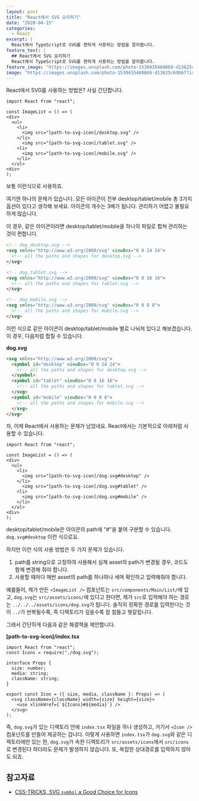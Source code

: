 ```yaml
---
layout: post
title: "React에서 SVG 요리하기"
date: "2020-04-15"
categories:
  - React
excerpt: |
  React에서 TypeScript로 SVG를 편하게 사용하는 방법을 알아봅니다.
feature_text: |
  ## React에서 SVG 요리하기
  React에서 TypeScript로 SVG를 편하게 사용하는 방법을 알아봅니다.
feature_image: "https://images.unsplash.com/photo-1530435460869-d13625c69bbf?ixlib=rb-1.2.1&ixid=eyJhcHBfaWQiOjEyMDd9&auto=format&fit=crop&w=1500&q=80"
image: "https://images.unsplash.com/photo-1530435460869-d13625c69bbf?ixlib=rb-1.2.1&ixid=eyJhcHBfaWQiOjEyMDd9&auto=format&fit=crop&w=1500&q=80"
---
```


React에서 SVG를 사용하는 방법은?
사실 간단합니다.

```tsx
import React from "react";

const ImageList = () => (
<div>
  <ul>
    <li>
      <img src="[path-to-svg-icon]/desktop.svg" />
    </li>
      <img src="[path-to-svg-icon]/tablet.svg" />
    <li>
      <img src="[path-to-svg-icon]/mobile.svg" />
    </li>
  </ul>
<div>
);
```

보통 이런식으로 사용하죠.

여기엔 하나의 문제가 있습니다.
모든 아이콘이 전부 desktop/tablet/mobile 총 3가지 옵션이 있다고 생각해 보세요.
아이콘의 개수는 3배가 됩니다.
관리하기 어렵고 불필요하게 많습니다.

이 경우, 같은 아이콘이라면 desktop/tablet/mobile을 하나의 파일로 합쳐 관리하는 것이 편합니다.

```html
<!-- dog_desktop.svg -->
<svg xmlns="http://www.w3.org/2000/svg" viewBox="0 0 24 24">
  <!-- all the paths and shapes for desktop.svg -->
</svg>

<!-- dog_tablet.svg -->
<svg xmlns="http://www.w3.org/2000/svg" viewBox="0 0 16 16">
  <!-- all the paths and shapes for tablet.svg -->
</svg>

<!-- dog_mobile.svg -->
<svg xmlns="http://www.w3.org/2000/svg" viewBox="0 0 8 8">
  <!-- all the paths and shapes for mobile.svg -->
</svg>
```

이런 식으로 같은 아이콘이 desktop/tablet/mobile 별로 나눠져 있다고 해보겠습니다.
이 경우,
다음처럼 합칠 수 있습니다.

**dog.svg**

```html
<svg xmlns="http://www.w3.org/2000/svg">
  <symbol id="desktop" viewBox="0 0 24 24">
    <!-- all the paths and shapes for desktop.svg -->
  </symbol>
  <symbol id="tablet" viewBox="0 0 16 16">
    <!-- all the paths and shapes for tablet.svg -->
  </svg>
  <symbol id="mobile" viewBox="0 0 8 8">
    <!-- all the paths and shapes for mobile.svg -->
  </svg>
</svg>
```

자, 이제 React에서 사용하는 문제가 남았네요.
React에서는 기본적으로 아래처럼 사용할 수 있습니다.

```tsx
import React from "react";

const ImageList = () => (
<div>
  <ul>
    <li>
      <img src="[path-to-svg-icon]/dog.svg#desktop" />
    </li>
      <img src="[path-to-svg-icon]/dog.svg#tablet" />
    <li>
      <img src="[path-to-svg-icon]/dog.svg#mobile" />
    </li>
  </ul>
<div>
);
```

desktop/tablet/mobile은 아이콘의 path에 "#"을 붙여 구분할 수 있습니다.
`dog.svg#desktop` 이런 식으로요.

하지만 이런 식의 사용 방법은 두 가지 문제가 있습니다.

1. path를 string으로 고정하여 사용해서 실제 asset의 path가 변경될 경우, 코드도 함께 변경해 줘야 합니다.
2. 사용할 때마다 매번 asset의 path를 하나하나 세며 확인하고 입력해줘야 합니다.

예를들어,
제가 만든 `<ImageList />` 컴포넌트는 `src/components/Main/List/`에 있고,
`dog.svg`는 `src/assets/icons/`에 있다고 한다면,
제가 `src`로 입력해야 하는 경로는 `../../../assets/icons/dog.svg`가 됩니다.
솔직히 정확한 경로를 입력한다는 것이 `../`가 반복될수록, 즉 디렉토리가 깊을수록 참 힘들고 헷갈립니다.

그래서 간단하게 다음과 같은 해결책을 제안합니다.

**[path-to-svg-icon]/index.tsx**

```tsx
import React from "react";
const Icons = require("./dog.svg");

interface Props {
  size: number;
  media: string;
  className: string;
}

export const Icon = ({ size, media, className }: Props) => (
  <svg className={className} width={size} height={size}>
    <use xlinkHref={`${Icons}#${media}`} />
  </svg>
);
```

즉, `dog.svg`가 있는 디렉토리 안에 `index.tsx` 파일을 하나 생성하고, 거기서 `<Icon />` 컴포넌트를 만들어 제공하는 겁니다.
이렇게 사용하면 `index.tsx`가 `dog.svg`와 같은 디렉토리에만 있는 한, `dog.svg`가 속한 디렉토리가 `src/assets/icons`에서 `src/icons`로 변경된다 하더라도 문제가 발생하지 않습니다.
또, 복잡한 상대경로를 입력하지 않아도 되죠.

## 참고자료

- [CSS-TRICKS, SVG `symbol` a Good Choice for Icons](https://css-tricks.com/svg-symbol-good-choice-icons/)
